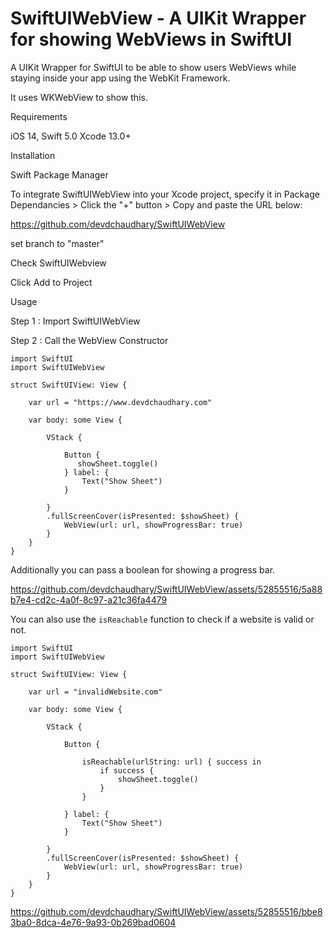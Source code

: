 # SwiftUIWebView - A UIKit Wrapper for showing WebViews in SwiftUI

A UIKit Wrapper for SwiftUI to be able to show users WebViews while staying inside your app using the WebKit Framework.

It uses WKWebView to show this.

Requirements

iOS 14,
Swift 5.0
Xcode 13.0+

Installation

Swift Package Manager

To integrate SwiftUIWebView into your Xcode project, specify it in Package Dependancies > Click the "+" button > Copy and paste the URL below:

https://github.com/devdchaudhary/SwiftUIWebView

set branch to "master"

Check SwiftUIWebview

Click Add to Project

Usage

Step 1 : Import SwiftUIWebView

Step 2 : Call the WebView Constructor

```
import SwiftUI
import SwiftUIWebView

struct SwiftUIView: View {

    var url = "https://www.devdchaudhary.com"
        
    var body: some View {
        
        VStack {

            Button {
               showSheet.toggle()
            } label: {
                Text("Show Sheet")
            }
            
        }
        .fullScreenCover(isPresented: $showSheet) {
            WebView(url: url, showProgressBar: true)
        }
    }
}
```

Additionally you can pass a boolean for showing a progress bar.

https://github.com/devdchaudhary/SwiftUIWebView/assets/52855516/5a88b7e4-cd2c-4a0f-8c97-a21c36fa4479

You can also use the `isReachable` function to check if a website is valid or not.

```
import SwiftUI
import SwiftUIWebView

struct SwiftUIView: View {

    var url = "invalidWebsite.com"
        
    var body: some View {
        
        VStack {

            Button {
                
                isReachable(urlString: url) { success in
                    if success {
                        showSheet.toggle()
                    }
                }
                
            } label: {
                Text("Show Sheet")
            }
            
        }
        .fullScreenCover(isPresented: $showSheet) {
            WebView(url: url, showProgressBar: true)
        }
    }
}

```

https://github.com/devdchaudhary/SwiftUIWebView/assets/52855516/bbe83ba0-8dca-4e76-9a93-0b269bad0604




